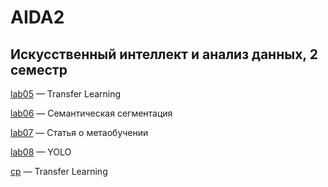 # AIDA2

## Искусственный интеллект и анализ данных, 2 семестр


[lab05](./lab05/) — Transfer Learning

[lab06](./lab06/) — Семантическая сегментация

[lab07](./lab07/) — Статья о метаобучении

[lab08](./lab08/) — YOLO

[cp](./cp/) — Transfer Learning
